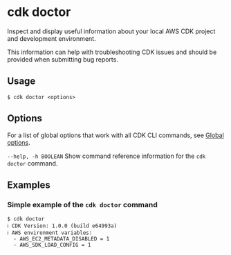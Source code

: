 # cdk doctor<a name="ref-cli-cmd-doctor"></a>

Inspect and display useful information about your local AWS CDK project and development environment\.

This information can help with troubleshooting CDK issues and should be provided when submitting bug reports\.

## Usage<a name="ref-cli-cmd-doctor-usage"></a>

```
$ cdk doctor <options>
```

## Options<a name="ref-cli-cmd-doctor-options"></a>

For a list of global options that work with all CDK CLI commands, see [Global options](ref-cli-cmd.md#ref-cli-cmd-options)\.

`--help, -h BOOLEAN`  <a name="ref-cli-cmd-doctor-options-help"></a>
Show command reference information for the `cdk doctor` command\.

## Examples<a name="ref-cli-cmd-doctor-examples"></a>

### Simple example of the `cdk doctor` command<a name="ref-cli-cmd-doctor-examples-1"></a>

```
$ cdk doctor
ℹ️ CDK Version: 1.0.0 (build e64993a)
ℹ️ AWS environment variables:
  - AWS_EC2_METADATA_DISABLED = 1
  - AWS_SDK_LOAD_CONFIG = 1
```